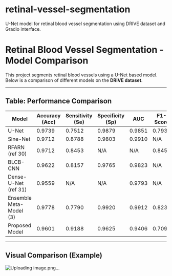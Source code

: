 # retinal-vessel-segmentation
U-Net model for retinal blood vessel segmentation using DRIVE dataset and Gradio interface.
# Retinal Blood Vessel Segmentation - Model Comparison

This project segments retinal blood vessels using a U-Net based model. Below is a comparison of different models on the **DRIVE dataset**.

---

## Table: Performance Comparison

| Model                   | Accuracy (Acc) | Sensitivity (Se) | Specificity (Sp) | AUC    | F1-Score |
|-------------------------|----------------|-----------------|-----------------|--------|----------|
| U-Net                   | 0.9739         | 0.7512          | 0.9879          | 0.9851 | 0.7933   |
| Sine-Net                | 0.9712         | 0.8788          | 0.9803          | 0.9910 | N/A      |
| RFARN (ref 30)          | 0.9712         | 0.8453          | N/A             | N/A    | 0.8453   |
| BLCB-CNN                | 0.9622         | 0.8157          | 0.9765          | 0.9823 | N/A      |
| Dense-U-Net (ref 31)    | 0.9559         | N/A             | N/A             | 0.9793 | N/A      |
| Ensemble Meta-Model (3) | 0.9778         | 0.7790          | 0.9920          | 0.9912 | 0.8231   |
| Proposed Model          | 0.9601         | 0.9188          | 0.9625          | 0.9406 | 0.7097   |

---

## Visual Comparison (Example)

![Uploading image.png…]()
